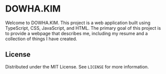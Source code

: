 # DOWHA.KIM

Welcome to DOWHA.KIM. This project is a web application built using TypeScript, CSS, JavaScript, and HTML. The primary goal of this project is to provide a webpage that describes me, including my resume and a collection of things I have created.

## License

Distributed under the MIT License. See `LICENSE` for more information.